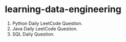 # learning-data-engineering

1. Python Daily LeetCode Question.
2. Java Daily LeetCode Question.
3. SQL Daily Question.
